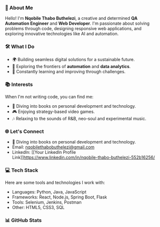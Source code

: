 ### 🌟 About Me  
Hello! I'm **Nqobile Thabo Buthelezi**, a creative and determined **QA Automation Engineer** and **Web Developer**. I'm passionate about solving problems through code, designing responsive web applications, and exploring innovative technologies like AI and automation.

### 🛠️ What I Do  
- 🌍 Building seamless digital solutions for a sustainable future.  
- 🚀 Exploring the frontiers of **automation** and **data analytics**.  
- 🧠 Constantly learning and improving through challenges.  

### 📚 Interests  
When I'm not writing code, you can find me:  
- 📖 Diving into books on personal development and technology.  
- 🎮 Enjoying strategy-based video games.  
- 🎶 Relaxing to the sounds of R&B, neo-soul and experimental music.

### 🌐 Let's Connect
- 📖 Diving into books on personal development and technology.
- Email: nqobilethabobuthelezi@gmail.com
- LinkedIn: [[Your LinkedIn Profile Link]]https://www.linkedin.com/in/nqobile-thabo-buthelezi-552b16256/

### 💻 Tech Stack
Here are some tools and technologies I work with:
- Languages: Python, Java, JavaScript
- Frameworks: React, Node.js, Spring Boot, Flask
- Tools: Selenium, Jenkins, Postman
- Other: HTML5, CSS3, SQL

### 📊 GitHub Stats
